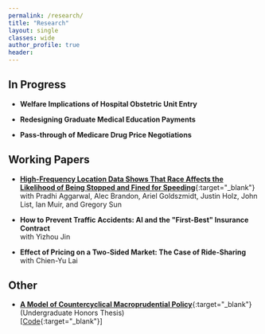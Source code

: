 ```yaml
---
permalink: /research/
title: "Research"
layout: single
classes: wide
author_profile: true
header:
---
```


## In Progress

- **Welfare Implications of Hospital Obstetric Unit Entry**

- **Redesigning Graduate Medical Education Payments**

- **Pass-through of Medicare Drug Price Negotiations**

## Working Papers

- [**High-Frequency Location Data Shows That Race Affects the Likelihood of Being Stopped and Fined for Speeding**](https://papers.ssrn.com/sol3/papers.cfm?abstract_id=4298671){:target="_blank"}
	<br>with Pradhi Aggarwal, Alec Brandon, Ariel Goldszmidt, Justin Holz, John List, Ian Muir, and Gregory Sun

- **How to Prevent Traffic Accidents: AI and the "First-Best" Insurance Contract**
	<br>with Yizhou Jin

- **Effect of Pricing on a Two-Sided Market: The Case of Ride-Sharing**
	<br>with Chien-Yu Lai

## Other

- [**A Model of Countercyclical Macroprudential Policy**](/assets/docs/YuThomas_HonorsThesis.pdf){:target="_blank"} (Undergraduate Honors Thesis)
	<br>[[Code](https://github.com/thomasyu1000/yu2019_thesis/){:target="_blank"}]

